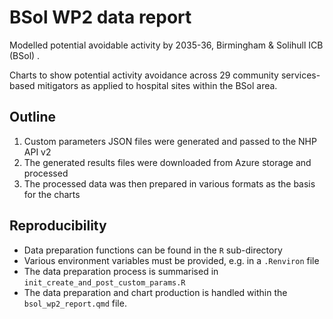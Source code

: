 # BSol WP2 data report

Modelled potential avoidable activity by 2035-36, Birmingham & Solihull ICB
(BSol) .

Charts to show potential activity avoidance across 29 community services-based
mitigators as applied to hospital sites within the BSol area.

## Outline

1. Custom parameters JSON files were generated and passed to the NHP API v2
1. The generated results files were downloaded from Azure storage and processed
1. The processed data was then prepared in various formats as the basis for the charts

## Reproducibility

* Data preparation functions can be found in the `R` sub-directory
* Various environment variables must be provided, e.g. in a `.Renviron` file
* The data preparation process is summarised in
`init_create_and_post_custom_params.R`
* The data preparation and chart production is handled within the `bsol_wp2_report.qmd` file.
